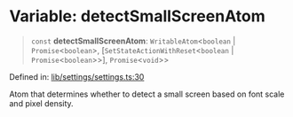 # Variable: detectSmallScreenAtom

> `const` **detectSmallScreenAtom**: `WritableAtom`\<`boolean` \| `Promise`\<`boolean`\>, \[`SetStateActionWithReset`\<`boolean` \| `Promise`\<`boolean`\>\>\], `Promise`\<`void`\>\>

Defined in: [lib/settings/settings.ts:30](https://github.com/aldesgroup/goaldn/blob/b43e92ae42dcd6febc9c2c8f0742ef8c669d44f6/lib/settings/settings.ts#L30)

Atom that determines whether to detect a small screen based on font scale and pixel density.
